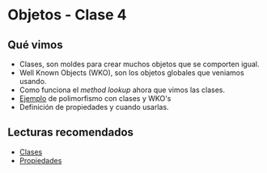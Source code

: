 # Objetos - Clase 4

## Qué vimos

* Clases, son moldes para crear muchos objetos que se comporten igual.
* Well Known Objects (WKO), son los objetos globales que veniamos usando.
* Como funciona el _method lookup_ ahora que vimos las clases.
* [Ejemplo](https://github.com/pdep-utn/sabados-tarde/blob/master/seguimiento/2019/objetos/ejemplos/clase-4) de polimorfismo con clases y WKO's
* Definición de propiedades y cuando usarlas.

## Lecturas recomendados

* [Clases](https://docs.google.com/document/d/1Dgq_PfCbJHO1M7dXe-vGXtj4mbEUWlYhfvQ2i0RWOsk)
* [Propiedades](https://docs.google.com/document/d/1wziW1YY-t94UUAUApydrt-OZ5roq1uY6DT6FduwNGx0)
